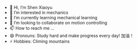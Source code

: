 - 👋 Hi, I’m Shen Xiaoyu
- 👀 I’m interested in mechanics
- 🌱 I’m currently learning mechanical learning
- 💞️ I’m looking to collaborate on motion controlling
- 📫 How to reach me ...
- 😄 Pronouns: Study hard and make progress every day! 加油！
- ⚡ Hobbies: Climing mountains 

<!---
shenxy2025/shenxy2025 is a ✨ special ✨ repository because its `README.md` (this file) appears on your GitHub profile.
You can click the Preview link to take a look at your changes.
--->
